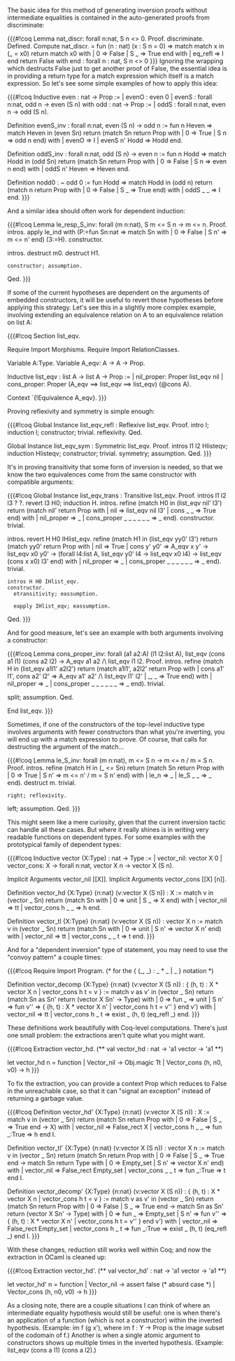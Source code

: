 The basic idea for this method of generating inversion proofs without intermediate equalities is contained in the auto-generated proofs from discriminate:

{{{#!coq
Lemma nat_discr: forall n:nat, S n <> 0.
Proof.
discriminate.
Defined.
Compute nat_discr.
     = fun (n : nat) (x : S n = 0) =>
       match
         match
           x in (_ = x0) return match x0 with
                                | 0 => False
                                | S _ => True
                                end
         with
         | eq_refl => I
         end return False
       with
       end
     : forall n : nat, S n <> 0
}}}
Ignoring the wrapping which destructs False just to get another proof of False, the essential idea is in providing a return type for a match expression which itself is a match expression.  So let's see some simple examples of how to apply this idea:

{{{#!coq
Inductive even : nat -> Prop :=
| evenO : even 0
| evenS : forall n:nat, odd n -> even (S n)
with odd : nat -> Prop :=
| oddS : forall n:nat, even n -> odd (S n).

Definition evenS_inv : forall n:nat, even (S n) -> odd n :=
fun n Heven => match Heven in (even Sn) return
  (match Sn return Prop with
   | 0 => True
   | S n => odd n
   end) with
| evenO => I
| evenS n' Hodd => Hodd
end.

Definition oddS_inv : forall n:nat, odd (S n) -> even n :=
fun n Hodd => match Hodd in (odd Sn) return
  (match Sn return Prop with
   | 0 => False
   | S n => even n
   end) with
| oddS n' Heven => Heven
end.

Definition nodd0 : ~ odd 0 :=
fun Hodd => match Hodd in (odd n) return
  (match n return Prop with
   | 0 => False
   | S _ => True
   end) with
| oddS _ _ => I
end.
}}}

And a similar idea should often work for dependent induction:

{{{#!coq
Lemma le_resp_S_inv: forall (m n:nat), S m <= S n -> m <= n.
Proof.
intros.
apply le_ind with (P:=fun Sn:nat =>
                   match Sn with
                   | 0 => False
                   | S n' => m <= n'
                   end) (3:=H).
  constructor.

  intros.
  destruct m0.
    destruct H1.

    constructor; assumption.
Qed.
}}}

If some of the current hypotheses are dependent on the arguments of embedded constructors, it will be useful to revert those hypotheses before applying this strategy.  Let's see this in a slightly more complex example, involving extending an equivalence relation on A to an equivalence relation on list A:

{{{#!coq
Section list_eqv.

Require Import Morphisms.
Require Import RelationClasses.

Variable A:Type.
Variable A_eqv: A -> A -> Prop.

Inductive list_eqv : list A -> list A -> Prop :=
| nil_proper: Proper list_eqv nil
| cons_proper: Proper (A_eqv ==> list_eqv ==> list_eqv) (@cons A).

Context `{!Equivalence A_eqv}.
}}}

Proving reflexivity and symmetry is simple enough:

{{{#!coq
Global Instance list_eqv_refl : Reflexive list_eqv.
Proof.
intro l; induction l; constructor; trivial.
reflexivity.
Qed.

Global Instance list_eqv_sym : Symmetric list_eqv.
Proof.
intros l1 l2 Hlisteqv; induction Hlisteqv; constructor; trivial.
symmetry; assumption.
Qed.
}}}

It's in proving transitivity that some form of inversion is needed, so that we know the two equivalences come from the same constructor with compatible arguments:

{{{#!coq
Global Instance list_eqv_trans : Transitive list_eqv.
Proof.
intros l1 l2 l3 ? ?.
revert l3 H0; induction H.
  intros.
  refine (match H0 in (list_eqv nil' l3') return
            (match nil' return Prop with
             | nil => list_eqv nil l3'
             | cons _ _ => True
             end) with
          | nil_proper => _
          | cons_proper _ _ _ _ _ _ => _
          end).
    constructor.
    trivial.

  intros.
  revert H H0 IHlist_eqv.
  refine (match H1 in (list_eqv yy0' l3') return
            (match yy0' return Prop with
             | nil => True
             | cons y' y0' => A_eqv x y' -> list_eqv x0 y0' ->
               (forall l4:list A, list_eqv y0' l4 -> list_eqv x0 l4) ->
               list_eqv (cons x x0) l3'
             end) with
          | nil_proper => _
          | cons_proper _ _ _ _ _ _ => _
          end).
    trivial.

    intros H H0 IHlist_eqv.
    constructor.
      etransitivity; eassumption.

      eapply IHlist_eqv; eassumption.
Qed.
}}}

And for good measure, let's see an example with both arguments involving a constructor:

{{{#!coq
Lemma cons_proper_inv: forall (a1 a2:A) (l1 l2:list A),
  list_eqv (cons a1 l1) (cons a2 l2) ->
  A_eqv a1 a2 /\ list_eqv l1 l2.
Proof.
intros.
refine (match H in (list_eqv a1l1' a2l2') return
     (match a1l1', a2l2' return Prop with
      | cons a1' l1', cons a2' l2' =>
        A_eqv a1' a2' /\ list_eqv l1' l2'
      | _, _ => True
      end) with
  | nil_proper => _
  | cons_proper _ _ _ _ _ _ => _
  end).
  trivial.

  split; assumption.
Qed.

End list_eqv.
}}}

Sometimes, if one of the constructors of the top-level inductive type involves arguments with fewer constructors than what you're inverting, you will end up with a match expression to prove.  Of course, that calls for destructing the argument of the match...

{{{#!coq
Lemma le_S_inv: forall (m n:nat), m <= S n -> m <= n \/ m = S n.
Proof.
intros.
refine (match H in (_ <= Sn) return
          (match Sn return Prop with
           | 0 => True
           | S n' => m <= n' \/ m = S n'
           end) with
        | le_n => _
        | le_S _ _ => _
        end).
  destruct m.
    trivial.

    right; reflexivity.

  left; assumption.
Qed.
}}}

This might seem like a mere curiosity, given that the current inversion tactic can handle all these cases.  But where it really shines is in writing very readable functions on dependent types.  For some examples with the prototypical family of dependent types:

{{{#!coq
Inductive vector (X:Type) : nat -> Type :=
| vector_nil: vector X 0
| vector_cons: X -> forall n:nat, vector X n -> vector X (S n).

Implicit Arguments vector_nil [[X]].
Implicit Arguments vector_cons [[X] [n]].

Definition vector_hd {X:Type} {n:nat} (v:vector X (S n)) : X :=
match v in (vector _ Sn) return
  (match Sn with
   | 0 => unit
   | S _ => X
   end) with
| vector_nil => tt
| vector_cons h _ _ => h
end.

Definition vector_tl {X:Type} {n:nat} (v:vector X (S n)) : vector X n :=
match v in (vector _ Sn) return
  (match Sn with
   | 0 => unit
   | S n' => vector X n'
   end) with
| vector_nil => tt
| vector_cons _ _ t => t
end.
}}}

And for a "dependent inversion" type of statement, you may need to use the "convoy pattern" a couple times:

{{{#!coq
Require Import Program.  (* for the { (_, _) : _ * _ | _ } notation *)

Definition vector_decomp {X:Type} {n:nat} (v:vector X (S n)) :
  { (h, t) : X * vector X n | vector_cons h t = v } :=
match v as v' in (vector _ Sn) return
  (match Sn as Sn' return (vector X Sn' -> Type) with
   | 0 => fun _ => unit
   | S n' => fun v'' =>
         { (h, t) : X * vector X n' | vector_cons h t = v'' }
   end v') with
| vector_nil => tt
| vector_cons h _ t => exist _ (h, t) (eq_refl _)
end.
}}}

These definitions work beautifully with Coq-level computations.  There's just one small problem: the extractions aren't quite what you might want.

{{{#!coq
Extraction vector_hd.
(** val vector_hd : nat -> 'a1 vector -> 'a1 **)

let vector_hd n = function
| Vector_nil -> Obj.magic Tt
| Vector_cons (h, n0, v0) -> h
}}}

To fix the extraction, you can provide a context Prop which reduces to False in the unreachable case, so that it can "signal an exception" instead of returning a garbage value.

{{{#!coq
Definition vector_hd' {X:Type} {n:nat} (v:vector X (S n)) : X :=
match v in (vector _ Sn) return
  (match Sn return Prop with
   | 0 => False
   | S _ => True
   end -> X) with
| vector_nil => False_rect X
| vector_cons h _ _ => fun _:True => h
end I.

Definition vector_tl' {X:Type} {n:nat} (v:vector X (S n)) : vector X n :=
match v in (vector _ Sn) return
  (match Sn return Prop with
   | 0 => False
   | S _ => True
   end ->
   match Sn return Type with
   | 0 => Empty_set
   | S n' => vector X n'
   end) with
| vector_nil => False_rect Empty_set
| vector_cons _ _ t => fun _:True => t
end I.

Definition vector_decomp' {X:Type} {n:nat} (v:vector X (S n)) :
  { (h, t) : X * vector X n | vector_cons h t = v } :=
match v as v' in (vector _ Sn) return
  (match Sn return Prop with
   | 0 => False
   | S _ => True
   end ->
   match Sn as Sn' return (vector X Sn' -> Type) with
   | 0 => fun _ => Empty_set
   | S n' => fun v'' =>
       { (h, t) : X * vector X n' | vector_cons h t = v'' }
   end v') with
| vector_nil => False_rect Empty_set
| vector_cons h _ t => fun _:True => exist _ (h, t) (eq_refl _)
end I.
}}}

With these changes, reduction still works well within Coq; and now the extraction in OCaml is cleaned up:

{{{#!coq
Extraction vector_hd'.
(** val vector_hd' : nat -> 'a1 vector -> 'a1 **)

let vector_hd' n = function
| Vector_nil -> assert false (* absurd case *)
| Vector_cons (h, n0, v0) -> h
}}}

As a closing note, there are a couple situations I can think of where an intermediate equality hypothesis would still be useful: one is when there's an application of a function (which is not a constructor) within the inverted hypothesis.  (Example: im f (g x'), where im f : Y -> Prop is the image subset of the codomain of f.)  Another is when a single atomic argument to constructors shows up multiple times in the inverted hypothesis.  (Example: list_eqv (cons a l1) (cons a l2).)
